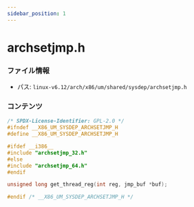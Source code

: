 ```yaml
---
sidebar_position: 1
---
```

# archsetjmp.h

### ファイル情報

- パス: `linux-v6.12/arch/x86/um/shared/sysdep/archsetjmp.h`

### コンテンツ

```h
/* SPDX-License-Identifier: GPL-2.0 */
#ifndef __X86_UM_SYSDEP_ARCHSETJMP_H
#define __X86_UM_SYSDEP_ARCHSETJMP_H

#ifdef __i386__
#include "archsetjmp_32.h"
#else
#include "archsetjmp_64.h"
#endif

unsigned long get_thread_reg(int reg, jmp_buf *buf);

#endif /* __X86_UM_SYSDEP_ARCHSETJMP_H */

```
